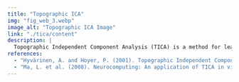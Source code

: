 ```yaml
---
title: "Topographic ICA"
img: "fig_web_3.webp"
image_alt: "Topographic ICA Image"
link: "./tica/content"
description: |
  Topographic Independent Component Analysis (TICA) is a method for learning topographically organized features from visual data. It extends the Independent Component Analysis (ICA) algorithm by incorporating spatial proximity, aiming to model how neurons in the visual cortex represent information with localized and continuous receptive fields. TICA has been applied to understand orientation domains in the brain's visual cortex, but studies have shown that the model may produce discontinuous, scrambled orientation maps, contradicting experimental observations.
references:
  - "Hyvärinen, A. and Hoyer, P. (2001). Topographic Independent Component Analysis."
  - "Ma, L. et al. (2008). Neurocomputing: An application of TICA in visual representation."
---
```

